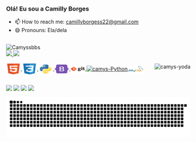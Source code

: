 ### Olá! Eu sou a Camilly Borges 
- 📫 How to reach me: camillyborgess22@gmail.com
- 😄 Pronouns: Ela/dela
##

<img src="https://komarev.com/ghpvc/?username=Camyssbbs&color=green" alt="Camyssbbs" />
 <div>
  <a href="https://github.com/Camyssbbs">
  <img height="148px" src="https://github-readme-stats.vercel.app/api?username=Camyssbbs&show_icons=true&theme=dracula&include_all_commits=true&count_private=true"/>
  <img height="1px" src="https://github-readme-stats.vercel.app/api/top-langs/?username=Camyssbbs&layout=compact&langs_count=7&theme=dracula"/>
</div>
<div style="display: inline_block"><br>
  <img align="center" alt="camys-HTML" height="30" width="40" src="https://raw.githubusercontent.com/devicons/devicon/master/icons/html5/html5-original.svg">
  <img align="center" alt="camys-CSS" height="30" width="40" src="https://raw.githubusercontent.com/devicons/devicon/master/icons/css3/css3-original.svg">
  <img align="center" alt="camys-Python" height="30" width="40" src="https://raw.githubusercontent.com/devicons/devicon/master/icons/python/python-original.svg">
    <img align="center" alt="camys-Python" height="30" width="40" src="https://raw.githubusercontent.com/devicons/devicon/master/icons/bootstrap/bootstrap-plain.svg">
    <img align="center" alt="camys-Python" height="30" width="40" src="https://raw.githubusercontent.com/devicons/devicon/master/icons/git/git-original-wordmark.svg">
    <img align="center" alt="camys-Python" height="30" width="40" src="https://github.com/Camyssbbs/devicon/blob/master/icons/postgresql/postgresql-original-wordmark.svg">
 <img align="center" alt="camys-Python" height="30" width="40" src="https://raw.githubusercontent.com/devicons/devicon/master/icons/mysql/mysql-original-wordmark.svg">
  <img align="right" alt="camys-yoda" src="https://media.discordapp.net/attachments/784575854117781504/871145216718024744/picasion.com_af6865b2032f64fe40fb62a9c36d694a.gif">
</div>
  
  ##
  
  <div> 
  <a href="https://instagram.com/camys.bbs" target="_blank"><img src="https://img.shields.io/badge/-Instagram-%23E4405F?style=for-the-badge&logo=instagram&logoColor=white" target="_blank"></a>
 <a href="https://discord.gg/956YgYPY" target="_blank"><img src="https://img.shields.io/badge/Discord-7289DA?style=for-the-badge&logo=discord&logoColor=white" target="_blank"></a> 
  <a href = "camillybborges002@gmail.com"><img src="https://img.shields.io/badge/-Gmail-%23333?style=for-the-badge&logo=gmail&logoColor=white" target="_blank"></a>
  <a href="https://www.linkedin.com/in/camilly-borges-b93854207/" target="_blank"><img src="https://img.shields.io/badge/-LinkedIn-%230077B5?style=for-the-badge&logo=linkedin&logoColor=white" target="_blank"></a> 
 
  ![Snake animation](https://github.com/Camyssbbs/Camyssbbs/blob/output/github-contribution-grid-snake.svg)
 
</div>
